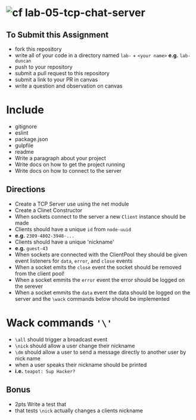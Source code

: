![cf](https://i.imgur.com/7v5ASc8.png) lab-05-tcp-chat-server
======

## To Submit this Assignment
  * fork this repository
  * write all of your code in a directory named `lab-` + `<your name>` **e.g.** `lab-duncan`
  * push to your repository
  * submit a pull request to this repository
  * submit a link to your PR in canvas
  * write a question and observation on canvas

# Include
* gitignore
* eslint
* package.json
* gulpfile
* readme
 * Write a paragraph about your project 
 * Write docs on how to get the project running
 * Write docs on how to connect to the server
 
## Directions
* Create a TCP Server use using the net module
* Create a Clinet Constructor 
* When sockets connect to the server a new `Client` instance should be made
* Clients should have a unique `id` from `node-uuid`
 * **e.g.** `2309-4802-3948-...` 
* Clients should have a unique 'nickname'
 * **e.g.** `guest-43`
* When sockets are connected with the ClientPool they should be given event listeners for `data`, `error`, and `close` events
 * When a socket emits the `close` event the socket should be removed from the client pool!
 * When a socket emmits the `error` event the error should be logged on the serever
 * When a socket emmits the `data` event the data should be logged on the server and the `\wack` commands below should be implemented

# Wack commands `'\'`
* `\all` should trigger a broadcast event
* `\nick` should allow a user change their nickname
* `\dm` should allow a user to send a message directly to another user by nick name
* when a user speaks their nickname should be printed
 * **i.e.** `teapot: Sup Hacker?`

## Bonus
* 2pts Write a test that 
 * that tests `\nick` actually changes a clients nickname 
